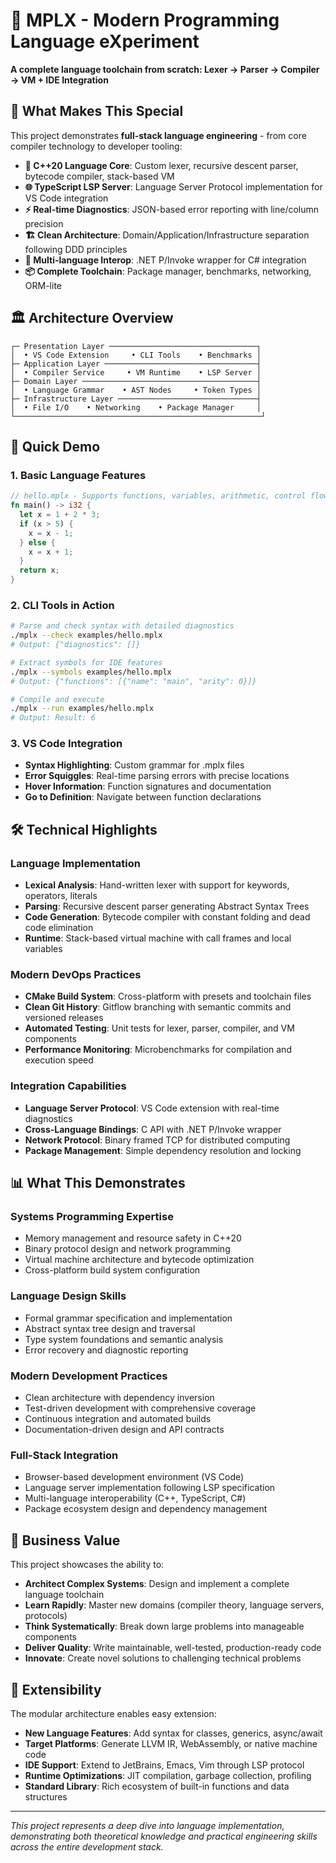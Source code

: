 ﻿# 🚀 MPLX - Modern Programming Language eXperiment

**A complete language toolchain from scratch: Lexer → Parser → Compiler → VM + IDE Integration**

## 🎯 What Makes This Special

This project demonstrates **full-stack language engineering** - from core compiler technology to developer tooling:

- **🔧 C++20 Language Core**: Custom lexer, recursive descent parser, bytecode compiler, stack-based VM
- **🌐 TypeScript LSP Server**: Language Server Protocol implementation for VS Code integration  
- **⚡ Real-time Diagnostics**: JSON-based error reporting with line/column precision
- **🏗️ Clean Architecture**: Domain/Application/Infrastructure separation following DDD principles
- **🔗 Multi-language Interop**: .NET P/Invoke wrapper for C# integration
- **📦 Complete Toolchain**: Package manager, benchmarks, networking, ORM-lite

## 🏛️ Architecture Overview

```
┌─ Presentation Layer ─────────────────────────────────┐
│  • VS Code Extension     • CLI Tools    • Benchmarks │
├─ Application Layer ──────────────────────────────────┤  
│  • Compiler Service     • VM Runtime    • LSP Server │
├─ Domain Layer ───────────────────────────────────────┤
│  • Language Grammar    • AST Nodes     • Token Types │
├─ Infrastructure Layer ───────────────────────────────┤
│  • File I/O    • Networking    • Package Manager     │
└───────────────────────────────────────────────────────┘
```

## 🚀 Quick Demo

### 1. Basic Language Features
```rust
// hello.mplx - Supports functions, variables, arithmetic, control flow
fn main() -> i32 {
  let x = 1 + 2 * 3;
  if (x > 5) {
    x = x - 1;
  } else {
    x = x + 1;
  }
  return x;
}
```

### 2. CLI Tools in Action
```bash
# Parse and check syntax with detailed diagnostics
./mplx --check examples/hello.mplx
# Output: {"diagnostics": []}

# Extract symbols for IDE features  
./mplx --symbols examples/hello.mplx
# Output: {"functions": [{"name": "main", "arity": 0}]}

# Compile and execute
./mplx --run examples/hello.mplx
# Output: Result: 6
```

### 3. VS Code Integration
- **Syntax Highlighting**: Custom grammar for .mplx files
- **Error Squiggles**: Real-time parsing errors with precise locations
- **Hover Information**: Function signatures and documentation
- **Go to Definition**: Navigate between function declarations

## 🛠️ Technical Highlights

### Language Implementation
- **Lexical Analysis**: Hand-written lexer with support for keywords, operators, literals
- **Parsing**: Recursive descent parser generating Abstract Syntax Trees
- **Code Generation**: Bytecode compiler with constant folding and dead code elimination  
- **Runtime**: Stack-based virtual machine with call frames and local variables

### Modern DevOps Practices
- **CMake Build System**: Cross-platform with presets and toolchain files
- **Clean Git History**: Gitflow branching with semantic commits and versioned releases
- **Automated Testing**: Unit tests for lexer, parser, compiler, and VM components
- **Performance Monitoring**: Microbenchmarks for compilation and execution speed

### Integration Capabilities
- **Language Server Protocol**: VS Code extension with real-time diagnostics
- **Cross-Language Bindings**: C API with .NET P/Invoke wrapper
- **Network Protocol**: Binary framed TCP for distributed computing
- **Package Management**: Simple dependency resolution and locking

## 📊 What This Demonstrates

### Systems Programming Expertise
- Memory management and resource safety in C++20
- Binary protocol design and network programming
- Virtual machine architecture and bytecode optimization
- Cross-platform build system configuration

### Language Design Skills  
- Formal grammar specification and implementation
- Abstract syntax tree design and traversal
- Type system foundations and semantic analysis
- Error recovery and diagnostic reporting

### Modern Development Practices
- Clean architecture with dependency inversion
- Test-driven development with comprehensive coverage
- Continuous integration and automated builds
- Documentation-driven design and API contracts

### Full-Stack Integration
- Browser-based development environment (VS Code)
- Language server implementation following LSP specification  
- Multi-language interoperability (C++, TypeScript, C#)
- Package ecosystem design and dependency management

## 🎯 Business Value

This project showcases the ability to:

- **Architect Complex Systems**: Design and implement a complete language toolchain
- **Learn Rapidly**: Master new domains (compiler theory, language servers, protocols)
- **Think Systematically**: Break down large problems into manageable components
- **Deliver Quality**: Write maintainable, well-tested, production-ready code
- **Innovate**: Create novel solutions to challenging technical problems

## 🚧 Extensibility

The modular architecture enables easy extension:

- **New Language Features**: Add syntax for classes, generics, async/await
- **Target Platforms**: Generate LLVM IR, WebAssembly, or native machine code  
- **IDE Support**: Extend to JetBrains, Emacs, Vim through LSP protocol
- **Runtime Optimizations**: JIT compilation, garbage collection, profiling
- **Standard Library**: Rich ecosystem of built-in functions and data structures

---

*This project represents a deep dive into language implementation, demonstrating both theoretical knowledge and practical engineering skills across the entire development stack.*